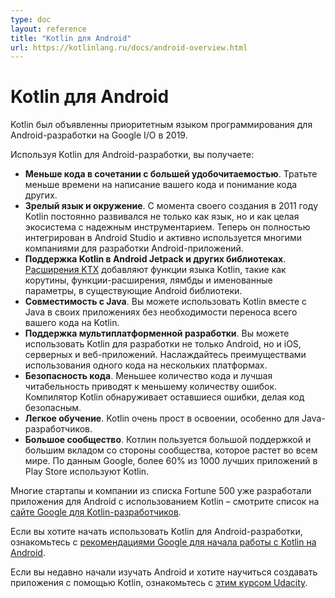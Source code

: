 ```yaml
---
type: doc
layout: reference
title: "Kotlin для Android"
url: https://kotlinlang.ru/docs/android-overview.html
---
```


<!-- При переводе статьи оригинальная версия была от 11 February 2021 -->

<!-- # Kotlin for Android -->
# Kotlin для Android

<!-- Android mobile development has been Kotlin-first since Google I/O in 2019. -->
Kotlin был объявленны приоритетным языком программирования для Android-разработки на Google I/O в 2019.

<!-- Using Kotlin for Android development, you can benefit from: -->
Используя Kotlin для Android-разработки, вы получаете:

<!-- * **Less code combined with greater readability**. Spend less time writing your code and working to understand the code of others.
* **Mature language and environment**. Since its creation in 2011, Kotlin has developed continuously, not only as a language 
but as a whole ecosystem with robust tooling. Now it's seamlessly integrated in Android Studio and is actively used by many companies 
for developing Android applications.
* **Kotlin support in Android Jetpack and other libraries**. [KTX extensions](https://developer.android.com/kotlin/ktx) add Kotlin language features, 
such as coroutines, extension functions, lambdas, and named parameters, to existing Android libraries.
* **Interoperability with Java**. You can use Kotlin along with the Java programming language in your applications without needing to migrate all your code 
to Kotlin.
* **Support for multiplatform development**. You can use Kotlin for developing not only Android but also [iOS](https://kotlinlang.org/lp/mobile/), backend, and web applications. 
Enjoy the benefits of sharing the common code among the platforms.
* **Code safety**. Less code and better readability lead to fewer errors. The Kotlin compiler detects these remaining errors, making the code safe.
* **Easy learning**. Kotlin is very easy to learn, especially for Java developers.
* **Big community**. Kotlin has great support and many contributions from the community, which is growing all over the world. 
According to Google, over 60% of the top 1000 apps on the Play Store use Kotlin. -->

* **Меньше кода в сочетании с большей удобочитаемостью**. Тратьте меньше времени на написание вашего кода и понимание
кода других.
* **Зрелый язык и окружение**. С момента своего создания в 2011 году Kotlin постоянно развивался не только как язык,
но и как целая экосистема с надежным инструментарием. Теперь он полностью интегрирован в Android Studio и активно
используется многими компаниями для разработки Android-приложений.
* **Поддержка Kotlin в Android Jetpack и других библиотеках**. [Расширения KTX](https://developer.android.com/kotlin/ktx)
добавляют функции языка Kotlin, такие как корутины, функции-расширения, лямбды и именованные параметры, в существующие
Android библиотеки.
* **Совместимость с Java**. Вы можете использовать Kotlin вместе с Java в своих приложениях без необходимости переноса
всего вашего кода на Kotlin.
* **Поддержка мультиплатформенной разработки**. Вы можете использовать Kotlin для разработки не только Android, но и iOS,
серверных и веб-приложений. Наслаждайтесь преимуществами использования одного кода на нескольких платформах.
* **Безопасность кода**. Меньшее количество кода и лучшая читабельность приводят к меньшему количеству ошибок.
Компилятор Kotlin обнаруживает оставшиеся ошибки, делая код безопасным.
* **Легкое обучение**. Kotlin очень прост в освоении, особенно для Java-разработчиков.
* **Большое сообщество**. Котлин пользуется большой поддержкой и большим вкладом со стороны сообщества, которое растет
во всем мире. По данным Google, более 60% из 1000 лучших приложений в Play Store используют Kotlin.

<!-- Many startups and Fortune 500 companies have already developed Android applications using Kotlin – see the list at [the Google website for Kotlin developers](https://developer.android.com/kotlin). -->
Многие стартапы и компании из списка Fortune 500 уже разработали приложения для Android с использованием Kotlin –
смотрите список на [сайте Google для Kotlin-разработчиков](https://developer.android.com/kotlin).

<!-- If you want to start using Kotlin for Android development, read [Google’s recommendation for getting started with Kotlin on Android](https://developer.android.com/kotlin/get-started). -->
Если вы хотите начать использовать Kotlin для Android-разработки, ознакомьтесь с
[рекомендациями Google для начала работы с Kotlin на Android](https://developer.android.com/kotlin/get-started).

<!-- If you're new to Android and want to learn to create applications with Kotlin, check out [this Udacity course](https://www.udacity.com/course/developing-android-apps-with-kotlin--ud9012). -->
Если вы недавно начали изучать Android и хотите научиться создавать приложения с помощью Kotlin, ознакомьтесь с
[этим курсом Udacity](https://www.udacity.com/course/developing-android-apps-with-kotlin--ud9012).
